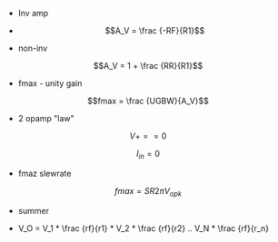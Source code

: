 * Inv amp

* $$A_V = \frac {-RF}{R1}$$

* non-inv

$$A_V = 1 + \frac {RR}{R1}$$

* fmax - unity gain

$$fmax = \frac {UGBW}{A_V}$$

* 2 opamp "law"

$$V+= = 0$$

$$I_{in} = 0$$

* fmaz slewrate

$$fmax = {SR}{2\pi V_{opk}}$$

* summer

* V_O = V_1 * \frac {rf}{r1}  * V_2 * \frac {rf}{r2} .. V_N * \frac {rf}{r_n}
